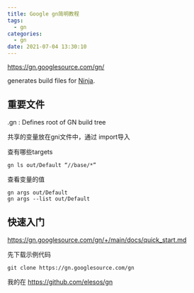 ```yaml
---
title: Google gn简明教程
tags:
  - gn
categories:
  - gn
date: 2021-07-04 13:30:10
---
```


https://gn.googlesource.com/gn/

generates build files for [Ninja](https://ninja-build.org/).

## 重要文件

.gn : Defines root of GN build tree

共享的变量放在gni文件中，通过 import导入

查有哪些targets

```
gn ls out/Default “//base/*”

```

查看变量的值

```
gn args out/Default
gn args --list out/Default

```

## 快速入门

https://gn.googlesource.com/gn/+/main/docs/quick_start.md

先下载示例代码 

`git clone https://gn.googlesource.com/gn`

我的在 https://github.com/elesos/gn

